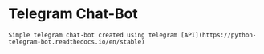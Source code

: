 # Telegram Chat-Bot
    Simple telegram chat-bot created using telegram [API](https://python-telegram-bot.readthedocs.io/en/stable)
